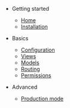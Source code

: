 - Getting started

    - [Home](home.md)
    - [Installation](installation.md)

- Basics

    - [Configuration](config.md)
    - [Views](views.md)
    - [Models](models.md)
    - [Routing](routes.md)
    - [Permissions](permissions.md)

- Advanced

    - [Production mode](production.md)
